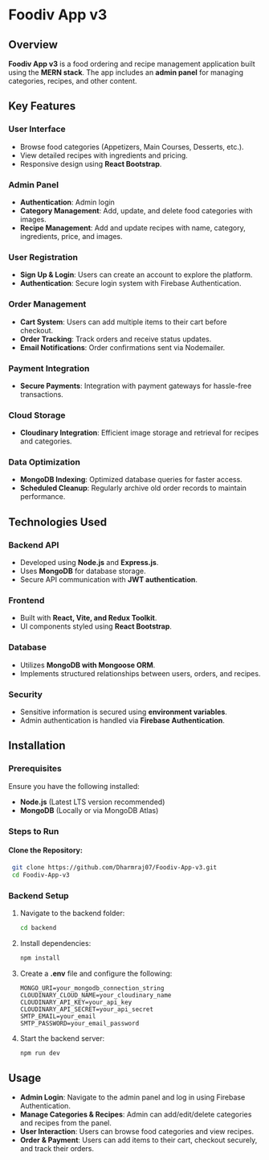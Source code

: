 # Foodiv App v3

## Overview
**Foodiv App v3** is a food ordering and recipe management application built using the **MERN stack**. The app includes an **admin panel** for managing categories, recipes, and other content. 

## Key Features
### User Interface
- Browse food categories (Appetizers, Main Courses, Desserts, etc.).
- View detailed recipes with ingredients and pricing.
- Responsive design using **React Bootstrap**.

### Admin Panel
- **Authentication**: Admin login 
- **Category Management**: Add, update, and delete food categories with images.
- **Recipe Management**: Add and update recipes with name, category, ingredients, price, and images.

### User Registration
- **Sign Up & Login**: Users can create an account to explore the platform.
- **Authentication**: Secure login system with Firebase Authentication.

### Order Management
- **Cart System**: Users can add multiple items to their cart before checkout.
- **Order Tracking**: Track orders and receive status updates.
- **Email Notifications**: Order confirmations sent via Nodemailer.

### Payment Integration
- **Secure Payments**: Integration with payment gateways for hassle-free transactions.

### Cloud Storage
- **Cloudinary Integration**: Efficient image storage and retrieval for recipes and categories.

### Data Optimization
- **MongoDB Indexing**: Optimized database queries for faster access.
- **Scheduled Cleanup**: Regularly archive old order records to maintain performance.

## Technologies Used
### Backend API
- Developed using **Node.js** and **Express.js**.
- Uses **MongoDB** for database storage.
- Secure API communication with **JWT authentication**.

### Frontend
- Built with **React, Vite, and Redux Toolkit**.
- UI components styled using **React Bootstrap**.

### Database
- Utilizes **MongoDB with Mongoose ORM**.
- Implements structured relationships between users, orders, and recipes.

### Security
- Sensitive information is secured using **environment variables**.
- Admin authentication is handled via **Firebase Authentication**.

## Installation
### Prerequisites
Ensure you have the following installed:
- **Node.js** (Latest LTS version recommended)
- **MongoDB** (Locally or via MongoDB Atlas)


### Steps to Run
#### Clone the Repository:
```sh
 git clone https://github.com/Dharmraj07/Foodiv-App-v3.git
 cd Foodiv-App-v3
```

### Backend Setup
1. Navigate to the backend folder:
   ```sh
   cd backend
   ```
2. Install dependencies:
   ```sh
   npm install
   ```
3. Create a **.env** file and configure the following:
   ```env
   MONGO_URI=your_mongodb_connection_string
   CLOUDINARY_CLOUD_NAME=your_cloudinary_name
   CLOUDINARY_API_KEY=your_api_key
   CLOUDINARY_API_SECRET=your_api_secret
   SMTP_EMAIL=your_email
   SMTP_PASSWORD=your_email_password
   ```
4. Start the backend server:
   ```sh
   npm run dev
   ```



## Usage
- **Admin Login**: Navigate to the admin panel and log in using Firebase Authentication.
- **Manage Categories & Recipes**: Admin can add/edit/delete categories and recipes from the panel.
- **User Interaction**: Users can browse food categories and view recipes.
- **Order & Payment**: Users can add items to their cart, checkout securely, and track their orders.



